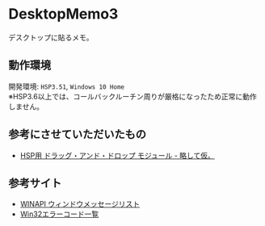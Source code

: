 # DesktopMemo3
デスクトップに貼るメモ。

## 動作環境
開発環境: `HSP3.51`, `Windows 10 Home`  
※HSP3.6以上では、コールバックルーチン周りが厳格になったため正常に動作しません。

## 参考にさせていただいたもの
- [HSP用 ドラッグ・アンド・ドロップ モジュール - 略して仮。](http://menyukko.ifdef.jp/cauldron/hmdandd.html)

## 参考サイト
- [WINAPI ウィンドウメッセージリスト](http://chokuto.ifdef.jp/urawaza/message/index.html)
- [Win32エラーコード一覧](http://ir9.jp/prog/ayu/win32err.htm)
